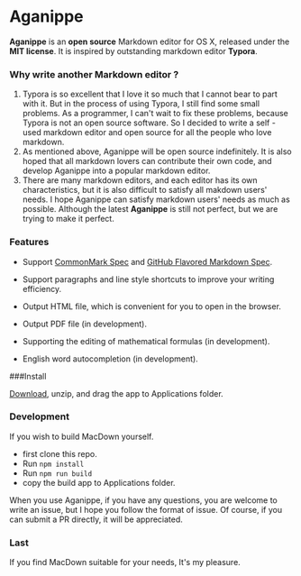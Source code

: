 # Aganippe

**Aganippe** is an **open source** Markdown editor for OS X, released under the **MIT license**. It is inspired by outstanding markdown editor **Typora**.

### Why write another Markdown editor ?

1. Typora is so excellent that I love it so much that I cannot bear to part with it. But in the process of using Typora, I still find some small problems. As a programmer, I can't wait to fix these problems, because Typora is not an open source software. So I decided to write a self - used markdown editor and open source for all the people who love markdown.
2. As mentioned above, Aganippe will be open source indefinitely. It is also hoped that all markdown lovers can contribute their own code, and develop Aganippe into a popular markdown editor.
3. There are many markdown editors, and each editor has its own characteristics, but it is also difficult to satisfy all makdown users' needs. I hope Aganippe can satisfy markdown users' needs as much as possible. Although the latest **Aganippe** is still not perfect, but we are trying to make it perfect.

### Features

- Support [CommonMark Spec](http://spec.commonmark.org/0.28/) and [GitHub Flavored Markdown Spec](http://spec.commonmark.org/0.28/).

- Support paragraphs and line style shortcuts to improve your writing efficiency.

- Output HTML file, which is convenient for you to open in the browser.

- Output PDF file (in development).

- Supporting the editing of mathematical formulas (in development).

- English word autocompletion (in development).

###Install

[Download](https://github.com/Jocs/aganippe/releases), unzip, and drag the app to Applications folder.

### Development

If you wish to build MacDown yourself.

* first clone this repo.
* Run `npm install`
* Run `npm run build`
* copy the build app to Applications folder.

When you use Aganippe, if you have any questions, you are welcome to write an issue, but I hope you follow the format of issue. Of course, if you can submit a PR directly, it will be appreciated.

### Last

If you find MacDown suitable for your needs, It's my pleasure.



